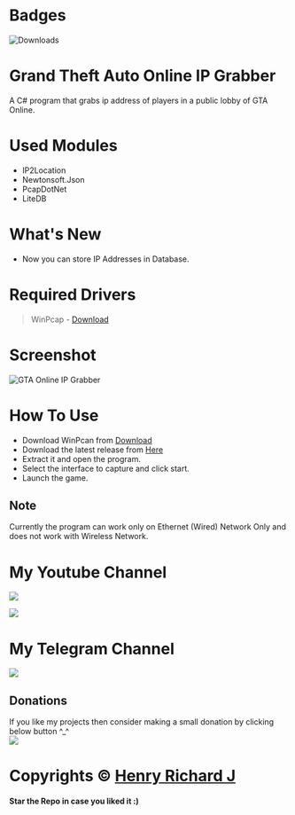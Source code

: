 # Badges
![Downloads](https://img.shields.io/github/downloads/henry-richard7/Grand-Theft-Auto-Online-IP-Grabber/total.svg?style=for-the-badge&logo=github)

# Grand Theft Auto Online IP Grabber
 A C# program that grabs ip address of players in a public lobby of GTA Online.
 
# Used Modules
* IP2Location
* Newtonsoft.Json
* PcapDotNet
* LiteDB

# What's New
* Now you can store IP Addresses in Database.

# Required Drivers
> WinPcap - [Download](https://www.winpcap.org/)

# Screenshot
![GTA Online IP Grabber](https://user-images.githubusercontent.com/68910039/111960891-549c4180-8b16-11eb-879c-a8eb154a4124.png)

# How To Use
* Download WinPcan from [Download](https://www.winpcap.org/)
* Download the latest release from [Here](https://github.com/henry-richard7/Grand-Theft-Auto-Online-IP-Grabber/releases)
* Extract it and open the program.
* Select the interface to capture and click start.
* Launch the game.

## Note
 Currently the program can work only on Ethernet (Wired) Network Only and does not work with Wireless Network.
 
# My Youtube Channel
[![](https://img.shields.io/badge/Subscribe-red?style=for-the-badge&logo=YouTube)](https://www.youtube.com/channel/UCVGasc5jr45eZUpZNHvbtWQ)

[![](https://img.shields.io/youtube/channel/subscribers/UCVGasc5jr45eZUpZNHvbtWQ?style=social)](https://www.youtube.com/channel/UCVGasc5jr45eZUpZNHvbtWQ)

# My Telegram Channel
[![](https://img.shields.io/badge/Telegram-Join%20Now-blue?style=for-the-badge&logo=Telegram)](https://t.me/cracked4free)

## Donations
If you like my projects then consider making a small donation by clicking below button ^_^
<br/>
[![](https://img.shields.io/badge/Donate-Paypal-blue?style=for-the-badge&logo=paypal)](https://www.paypal.com/paypalme/henryrics)

# Copyrights © [Henry Richard J](https://github.com/henry-richard7)
#### Star the Repo in case you liked it :)
